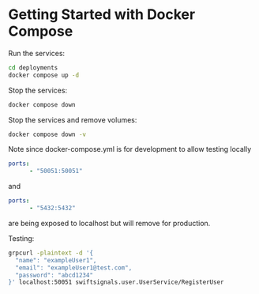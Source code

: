 # Getting Started with Docker Compose

Run the services:
```bash
cd deployments
docker compose up -d
```

Stop the services:
```bash
docker compose down
```

Stop the services and remove volumes:
```bash
docker compose down -v
```

Note since docker-compose.yml is for development to allow testing locally
```yml
ports:
      - "50051:50051"
```
and
```yml
ports:
      - "5432:5432"
```
are being exposed to localhost but will remove for production. 

Testing:
```bash
grpcurl -plaintext -d '{                   
  "name": "exampleUser1",
  "email": "exampleUser1@test.com",
  "password": "abcd1234"
}' localhost:50051 swiftsignals.user.UserService/RegisterUser
```



